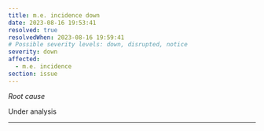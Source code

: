 ```yaml
---
title: m.e. incidence down
date: 2023-08-16 19:53:41
resolved: true
resolvedWhen: 2023-08-16 19:59:41
# Possible severity levels: down, disrupted, notice
severity: down
affected:
  - m.e. incidence
section: issue
---
```


*Root cause*

Under analysis

---


